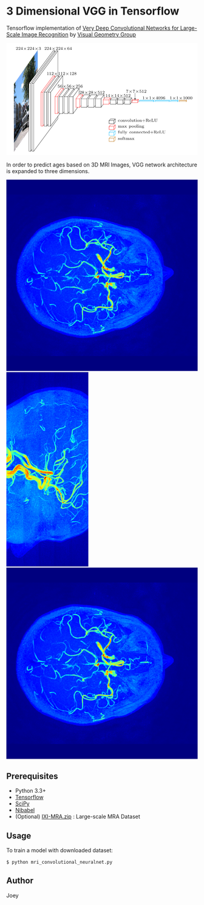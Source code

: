 # 3 Dimensional VGG in Tensorflow

Tensorflow implementation of [Very Deep Convolutional Networks for Large-Scale Image Recognition](https://arxiv.org/abs/1409.1556) by [Visual Geometry Group](http://www.robots.ox.ac.uk/~vgg/) 


![alt tag](assets/vgg16.png)

In order to predict ages based on 3D MRI Images, VGG network architecture is expanded to three dimensions.

![alt tag](assets/brain_x.png)
![alt tag](assets/brain_y.png)
![alt tag](assets/brain_x.png)


## Prerequisites

- Python 3.3+
- [Tensorflow](https://www.tensorflow.org/)
- [SciPy](http://www.scipy.org/install.html)
- [Nibabel](http://nipy.org/nibabel/)
- (Optional) [IXI-MRA.zip](http://brain-development.org/ixi-dataset/) : Large-scale MRA Dataset


## Usage

To train a model with downloaded dataset:

    $ python mri_convolutional_neuralnet.py 


## Author

Joey
